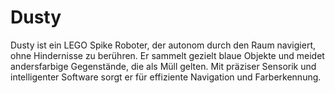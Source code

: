 # Dusty
Dusty ist ein LEGO Spike Roboter, der autonom durch den Raum navigiert, ohne Hindernisse zu berühren. Er sammelt gezielt blaue Objekte und meidet andersfarbige Gegenstände, die als Müll gelten. Mit präziser Sensorik und intelligenter Software sorgt er für effiziente Navigation und Farberkennung.
